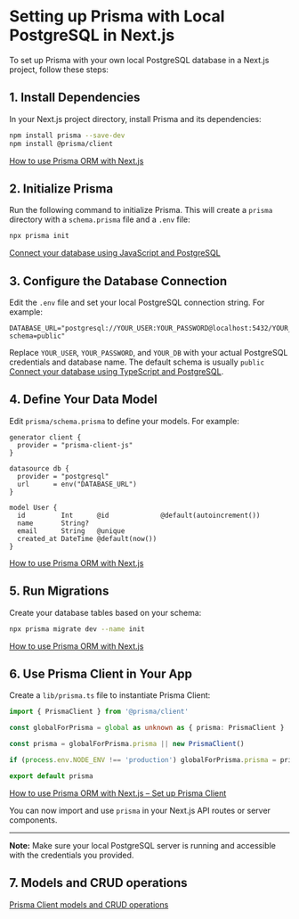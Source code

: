 # Setting up Prisma with Local PostgreSQL in Next.js

To set up Prisma with your own local PostgreSQL database in a Next.js project, follow these steps:

## 1. Install Dependencies

In your Next.js project directory, install Prisma and its dependencies:

```bash
npm install prisma --save-dev
npm install @prisma/client
```

[How to use Prisma ORM with Next.js](https://www.prisma.io/docs/guides/nextjs)

## 2. Initialize Prisma

Run the following command to initialize Prisma. This will create a `prisma` directory with a `schema.prisma` file and a `.env` file:

```bash
npx prisma init
```

[Connect your database using JavaScript and PostgreSQL](https://www.prisma.io/docs/getting-started/setup-prisma/start-from-scratch/relational-databases/connect-your-database-node-postgresql)

## 3. Configure the Database Connection

Edit the `.env` file and set your local PostgreSQL connection string. For example:

```env
DATABASE_URL="postgresql://YOUR_USER:YOUR_PASSWORD@localhost:5432/YOUR_DB?schema=public"
```

Replace `YOUR_USER`, `YOUR_PASSWORD`, and `YOUR_DB` with your actual PostgreSQL credentials and database name. The default schema is usually `public` [Connect your database using TypeScript and PostgreSQL](https://www.prisma.io/docs/getting-started/setup-prisma/start-from-scratch/relational-databases/connect-your-database-typescript-postgresql).

## 4. Define Your Data Model

Edit `prisma/schema.prisma` to define your models. For example:

```prisma
generator client {
  provider = "prisma-client-js"
}

datasource db {
  provider = "postgresql"
  url      = env("DATABASE_URL")
}

model User {
  id         Int      @id             @default(autoincrement())
  name       String?
  email      String   @unique
  created_at DateTime @default(now())
}
```

[How to use Prisma ORM with Next.js](https://www.prisma.io/docs/guides/nextjs)

## 5. Run Migrations

Create your database tables based on your schema:

```bash
npx prisma migrate dev --name init
```

[How to use Prisma ORM with Next.js](https://www.prisma.io/docs/guides/nextjs)

## 6. Use Prisma Client in Your App

Create a `lib/prisma.ts` file to instantiate Prisma Client:

```typescript
import { PrismaClient } from '@prisma/client'

const globalForPrisma = global as unknown as { prisma: PrismaClient }

const prisma = globalForPrisma.prisma || new PrismaClient()

if (process.env.NODE_ENV !== 'production') globalForPrisma.prisma = prisma

export default prisma
```

[How to use Prisma ORM with Next.js – Set up Prisma Client](https://www.prisma.io/docs/guides/nextjs#25-set-up-prisma-client)

You can now import and use `prisma` in your Next.js API routes or server components.

---

**Note:** Make sure your local PostgreSQL server is running and accessible with the credentials you provided.

## 7. Models and CRUD operations
[Prisma Client models and CRUD operations](https://www.prisma.io/docs/orm/reference/prisma-client-reference)

